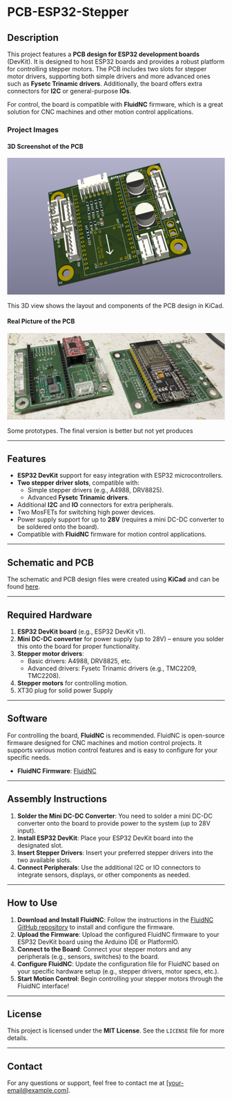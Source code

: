 # PCB-ESP32-Stepper

## Description

This project features a **PCB design for ESP32 development boards** (DevKit). It is designed to host ESP32 boards and provides a robust platform for controlling stepper motors. The PCB includes two slots for stepper motor drivers, supporting both simple drivers and more advanced ones such as **Fysetc Trinamic drivers**. Additionally, the board offers extra connectors for **I2C** or general-purpose **IOs**.

For control, the board is compatible with **FluidNC** firmware, which is a great solution for CNC machines and other motion control applications.

### Project Images

#### 3D Screenshot of the PCB
![3D Screenshot](images/2SteppersESP32.png)

This 3D view shows the layout and components of the PCB design in KiCad.

#### Real Picture of the PCB
![Real Picture](images/pcb_prototypes.jpeg)

Some prototypes. The final version is better but not yet produces



---

## Features

- **ESP32 DevKit** support for easy integration with ESP32 microcontrollers.
- **Two stepper driver slots**, compatible with:
  - Simple stepper drivers (e.g., A4988, DRV8825).
  - Advanced **Fysetc Trinamic drivers**.
- Additional **I2C** and **IO** connectors for extra peripherals.
- Two MosFETs for switching high power devices.
- Power supply support for up to **28V** (requires a mini DC-DC converter to be soldered onto the board).
- Compatible with **FluidNC** firmware for motion control applications.

---

## Schematic and PCB

The schematic and PCB design files were created using **KiCad** and can be found [here](https://github.com/your-repository-link).

---

## Required Hardware

1. **ESP32 DevKit board** (e.g., ESP32 DevKit v1).
2. **Mini DC-DC converter** for power supply (up to 28V) – ensure you solder this onto the board for proper functionality.
3. **Stepper motor drivers**:
   - Basic drivers: A4988, DRV8825, etc.
   - Advanced drivers: Fysetc Trinamic drivers (e.g., TMC2209, TMC2208).
4. **Stepper motors** for controlling motion.
5. XT30 plug for solid power Supply

---

## Software

For controlling the board, **FluidNC** is recommended. FluidNC is open-source firmware designed for CNC machines and motion control projects. It supports various motion control features and is easy to configure for your specific needs.

- **FluidNC Firmware**: [FluidNC]([https://github.com/FluidNC/FluidNC](http://wiki.fluidnc.com)) 

---

## Assembly Instructions

1. **Solder the Mini DC-DC Converter**: You need to solder a mini DC-DC converter onto the board to provide power to the system (up to 28V input).
2. **Install ESP32 DevKit**: Place your ESP32 DevKit board into the designated slot.
3. **Insert Stepper Drivers**: Insert your preferred stepper drivers into the two available slots.
4. **Connect Peripherals**: Use the additional I2C or IO connectors to integrate sensors, displays, or other components as needed.

---

## How to Use

1. **Download and Install FluidNC**: Follow the instructions in the [FluidNC GitHub repository](https://github.com/FluidNC/FluidNC) to install and configure the firmware.
2. **Upload the Firmware**: Upload the configured FluidNC firmware to your ESP32 DevKit board using the Arduino IDE or PlatformIO.
3. **Connect to the Board**: Connect your stepper motors and any peripherals (e.g., sensors, switches) to the board.
4. **Configure FluidNC**: Update the configuration file for FluidNC based on your specific hardware setup (e.g., stepper drivers, motor specs, etc.).
5. **Start Motion Control**: Begin controlling your stepper motors through the FluidNC interface!

---

## License

This project is licensed under the **MIT License**. See the `LICENSE` file for more details.

---

## Contact

For any questions or support, feel free to contact me at [your-email@example.com].
